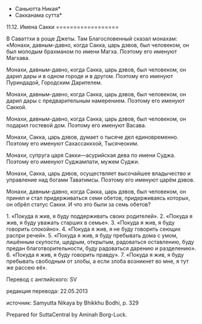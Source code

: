 * Саньютта Никая*
* Сакканама сутта*

11\.12\. Имена Сакки
\=\=\=\=\=\=\=\=\=\=\=\=\=\=\=\=\=\=

В Саваттхи в роще Джеты\. Там Благословенный сказал монахам: «Монахи, давным\-давно, когда Сакка, царь дэвов, был человеком, он был молодым брахманом по имени Магха\. Поэтому его именуют Магхава\.

Монахи, давным\-давно, когда Сакка, царь дэвов, был человеком, он дарил дары и в одном городе и в другом\. Поэтому его именуют Пуриндадой, Городским Дарителем\.

Монахи, давным\-давно, когда Сакка, царь дэвов, был человеком, он дарил дары с предварительным намерением\. Поэтому его именуют Саккой\.

Монахи, давным\-давно, когда Сакка, царь дэвов, был человеком, он подарил гостевой дом\. Поэтому его именуют Васава\.

Монахи, Сакка, царь дэвов, думает о тысяче дел единовременно\. Поэтому его именуют Сахассаккхой, Тысячеоким\.

Монахи, супруга царя Сакки—асурийская дева по имени Суджа\. Поэтому его именуют Суджампати, мужем Суджи\.

Монахи, Сакка, царь дэвов, осуществляет высочайшее владычество и управление над богами Таватимсы\. Поэтому его именуют царём дэвов\.

Монахи, давным\-давно, когда Сакка, царь дэвов, был человеком, он принял и стал придерживаться семи обетов, придерживаясь которых, он обрёл статус Сакки\. И что это были за семь обетов?

1\. «Покуда я жив, я буду поддерживать своих родителей»\.
2\. «Покуда я жив, я буду уважать старших в семье»\.
3\. «Покуда я жив, я буду говорить спокойно»\.
4\. «Покуда я жив, я не буду говорить сеющих распри речей»\.
5\. «Покуда я жив, я буду пребывать дома с умом, лишённым скупости, щедрым, открытым, радоваться оставлению, буду предан благотворительности, буду радоваться дарению и разделению»\.
6\. «Покуда я жив, я буду говорить правду»\.
7\. «Покуда я жив, я буду пребывать свободным от злобы, а если злоба возникнет во мне, я тут же рассею её»\.

Перевод с английского: SV

редакция перевода: 22\.05\.2013

источник: Samyutta Nikaya by Bhikkhu Bodhi, p\. 329

Prepared for SuttaCentral by Aminah Borg\-Luck\.